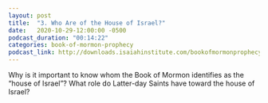 ```yaml
---
layout: post
title:  "3. Who Are of the House of Israel?"
date:   2020-10-29-12:00:00 -0500
podcast_duration: "00:14:22"
categories: book-of-mormon-prophecy
podcast_link: http://downloads.isaiahinstitute.com/bookofmormonprophecypodcast/Episode_03_v1.mp3
---
```

Why is it important to know whom the Book of Mormon identifies as the “house of Israel”? What role do Latter-day Saints have toward the house of Israel?
